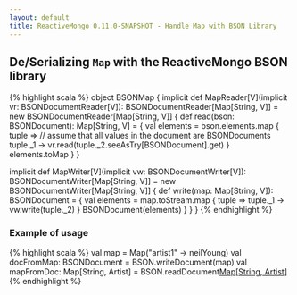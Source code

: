 ```yaml
---
layout: default
title: ReactiveMongo 0.11.0-SNAPSHOT - Handle Map with BSON Library
---
```


## De/Serializing `Map` with the ReactiveMongo BSON library

{% highlight scala %}
object BSONMap {
  implicit def MapReader[V](implicit vr: BSONDocumentReader[V]): BSONDocumentReader[Map[String, V]] = new BSONDocumentReader[Map[String, V]] {
    def read(bson: BSONDocument): Map[String, V] = {
      val elements = bson.elements.map { tuple =>
        // assume that all values in the document are BSONDocuments
        tuple._1 -> vr.read(tuple._2.seeAsTry[BSONDocument].get)
      }
      elements.toMap
    }
  }

  implicit def MapWriter[V](implicit vw: BSONDocumentWriter[V]): BSONDocumentWriter[Map[String, V]] = new BSONDocumentWriter[Map[String, V]] {
    def write(map: Map[String, V]): BSONDocument = {
      val elements = map.toStream.map { tuple =>
        tuple._1 -> vw.write(tuple._2)
      }
      BSONDocument(elements)
    }
  }
}
{% endhighlight %}

### Example of usage

{% highlight scala %}
val map = Map("artist1" -> neilYoung)
val docFromMap: BSONDocument = BSON.writeDocument(map)
val mapFromDoc: Map[String, Artist] = BSON.readDocument[Map[String, Artist]](docFromMap)
{% endhighlight %}
